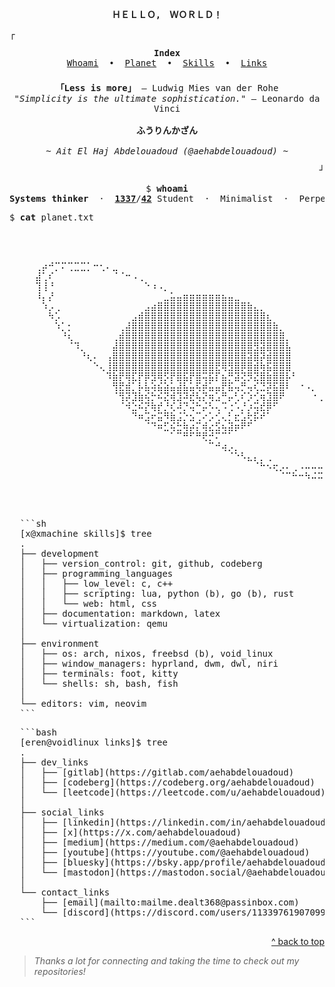 <!-- Top anchor for back to top links -->
<div id="top"></div>

<p align="center">
  <samp>
    <strong>ＨＥＬＬＯ,　ＷＯＲＬＤ！</strong>
  </samp>
</p>

<!-- Bottom Frame -->
<p align="left">
  <samp>┌</samp>
</p>

<!-- Navigation Index -->
<p align="center">
  <samp>
    <strong>Index</strong><br>
    <a href="#whoami">Whoami</a> &nbsp;•&nbsp;
    <a href="#planet">Planet</a> &nbsp;•&nbsp;
    <a href="#skills">Skills</a> &nbsp;•&nbsp;
    <a href="#links--profiles">Links</a>
  </samp>
</p>

<!-- Inspirational quotes and personal greeting -->
<p align="center" style="margin-top: 1.5em;">
  <samp>
    <strong>「Less is more」</strong> — Ludwig Mies van der Rohe<br>
    <em>"Simplicity is the ultimate sophistication."</em> — Leonardo da Vinci<br><br>
    <strong>ふうりんかざん</strong><br><br>
    <em>~ Ait El Haj Abdelouadoud (@aehabdelouadoud) ~</em>
  </samp>
</p>

<!-- Bottom Frame -->
<p align="right">
  <samp>┘</samp>
</p>

<!-- Whoami section -->
<pre align="center" id="whoami">
$ <strong>whoami</strong>
<strong>Systems thinker</strong>  ·  <a href="https://1337.ma/en/"><strong>1337</strong></a>/<a href="https://www.42network.org/"><strong>42</strong></a> Student  ·  </strong>Minimalist</strong>  ·  Perpetual student  ·  Perfectionist  ·  Problem-solver  ·  First-principles thinker
</pre>

<!-- Planet ASCII art -->
<pre>
$ <strong>cat</strong> planet.txt
  <p align="center" id="planet">⠀

⠀⠀⠀⠀⢀⡴⠚⡉⠍⢉⣉⣉⡁⠒⢂⠄⣀⠀⠀⠀⠀⠀⠀⠀⠀⠀⠀⠀⠀⠀⠀⠀⠀⠀⠀⠀⠀⠀⠀⠀⠀⠀⠀⠀⠀⠀⠀⠀⠀⠀⠀⠀⠀⠀⠀⠀⠀⠀
⠀⠀⠀⠀⣼⢁⠎⠀⠀⠀⠀⠀⠀⠀⠀⠀⠈⠈⠒⠠⢀⠀⠀⠀⠀⠀⠀⠀⠀⠀⠀⠀⠀⠀⠀⠀⠀⠀⠀⠀⠀⠀⠀⠀⠀⠀⠀⠀⠀⠀⠀⠀⠀⠀⠀⠀⠀⠀
⠀⠀⠀⠀⢹⢸⠘⠀⠀⠀⠀⠀⠀⠀⠀⠀⠀⠀⠀⠀⠀⠑⠰⠠⡀⠀⠀⠀⠀⠀⠀⠀⠀⠀⠀⠀⠀⠀⠀⠀⠀⠀⠀⠀⠀⠀⠀⠀⠀⠀⠀⠀⠀⠀⠀⠀⠀⠀
⠀⠀⠀⠀⠸⡄⡜⠀⠀⠀⠀⠀⠀⠀⠀⠀⠀⠀⠀⠀⠀⠀⠀⠀⣀⣥⣤⣶⣶⣶⣶⣶⣶⣦⣤⣀⠀⠀⠀⠀⠀⠀⠀⠀⠀⠀⠀⠀⠀⠀⠀⠀⠀⠀⠀⠀⠀⠀
⠀⠀⠀⠀⠀⠱⡠⢀⠀⠀⠀⠀⠀⠀⠀⠀⠀⠀⠀⠀⠀⣠⣴⣿⣿⣿⣿⣿⣿⣿⣿⣿⣿⣿⣿⣿⣿⣷⣄⡀⠀⠀⠀⠀⠀⠀⠀⠀⠀⠀⠀⠀⠀⠀⠀⠀⠀⠀
⠀⠀⠀⠀⠀⠀⠳⡡⠀⠀⠀⠀⠀⠀⠀⠀⠀⠀⠀⣠⣾⣿⣿⣿⣿⣿⣿⣿⣿⣿⣿⣿⣿⣿⣿⣿⣿⣿⣿⣿⣆⠀⠀⠀⠀⠀⠀⠀⠀⠀⠀⠀⠀⠀⠀⠀⠀⠀
⠀⠀⠀⠀⠀⠀⠀⠱⡁⡂⠀⠀⠀⠀⠀⠀⠀⢀⣼⣿⣿⣿⣿⣿⣿⣿⣿⣿⣿⣿⣿⣿⣿⣿⣿⣿⣿⣿⣿⣿⣿⣷⡀⠀⠀⠀⠀⠀⠀⠀⠀⠀⠀⠀⠀⠀⠀⠀
⠀⠀⠀⠀⠀⠀⠀⠀⠘⢆⠀⠀⠀⠀⠀⠀⢀⣾⣿⣿⣿⣿⣿⣿⣿⣿⣿⣿⣿⣿⣿⣿⣿⣿⣿⣿⣿⣿⣿⣿⣿⣿⣿⡀⠀⠀⠀⠀⠀⠀⠀⠀⠀⠀⠀⠀⠀⠀
⠀⠀⠀⠀⠀⠀⠀⠀⠀⠈⠹⡀⠀⠀⠀⠀⣼⣿⣿⣿⣿⣿⣿⣿⣿⣿⣿⣿⣿⣿⣿⣿⣿⣿⣿⣿⣿⣿⣻⣽⣿⣿⣿⣧⠀⠀⠀⠀⠀⠀⠀⠀⠀⠀⠀⠀⠀⠀
⠀⠀⠀⠀⠀⠀⠀⠀⠀⠀⠀⠘⢆⠄⠀⢠⣿⣿⣿⣿⣿⣿⣿⣿⣿⣿⣿⣿⣿⣿⣿⣿⣿⣿⣿⣿⣿⣽⣿⡽⣾⣿⣿⣿⠀⠀⠀⠀⠀⠀⠀⠀⠀⠀⠀⠀⠀⠀
⠀⠀⠀⠀⠀⠀⠀⠀⠀⠀⠀⠀⠀⠑⢄⢸⣿⣿⣿⣿⣿⣿⣿⣿⣿⣿⣿⣿⣿⣿⣿⣿⣟⢿⣻⣿⡿⣿⣾⢷⣯⣿⣿⣿⠀⠀⠀⠀⠀⠀⠀⠀⠀⠀⠀⠀⠀⠀
⠀⠀⠀⠀⠀⠀⠀⠀⠀⠀⠀⠀⠀⠀⠀⠹⣷⡟⢿⣏⡟⡿⣻⢿⡫⡟⣿⣯⡟⣿⢭⣯⡏⣦⡛⣽⢝⡻⣝⣿⣷⣿⣿⡧⠃⠀⠀⠀⠀⠀⠀⠀⠀⠀⠀⠀⠀⠀
⠀⠀⠀⠀⠀⠀⠀⠀⠀⠀⠀⠀⠀⠀⠀⠀⢻⣟⣾⡁⡧⣧⢵⣮⣵⣥⣼⣧⣥⢯⡾⣥⣤⡟⣯⢤⡛⢤⢎⣙⡽⣯⣿⠇⠀⠐⠠⡀⠀⠀⠀⠀⠀⠀⠀⠀⠀⠀
⠀⠀⠀⠀⠀⠀⠀⠀⠀⠀⠀⠀⠀⠀⠀⠀⠈⢻⡽⣹⣷⢮⡓⠮⣝⢾⣹⠽⣞⢧⡝⢶⣡⠛⡤⢃⠎⡱⢊⢶⣹⣿⠟⠀⠀⠀⠀⠐⢀⠀⠀⠀⠀⠀⠀⠀⠀⠀
⠀⠀⠀⠀⠀⠀⠀⠀⠀⠀⠀⠀⠀⠀⠀⠀⠀⠈⠺⣑⠮⡝⢷⡞⡘⢎⠼⡙⢬⠓⡬⠣⢄⠩⢐⠡⡘⡰⢭⣞⡿⠋⠀⠀⠀⠀⠀⠀⠀⠢⠀⠀⠀⠀⠀⠀⠀⠀
⠀⠀⠀⠀⠀⠀⠀⠀⠀⠀⠀⠀⠀⠀⠀⠀⠀⠀⠀⠙⠶⣩⠖⣭⠻⣷⣨⡑⣢⢉⠔⡡⢊⢄⡃⣖⣡⢗⡯⠞⠁⠀⠀⠀⠀⠀⠀⠀⠀⠀⠑⡀⠀⠀⠀⠀⠀⠀
⠀⠀⠀⠀⠀⠀⠀⠀⠀⠀⠀⠀⠀⠀⠀⠀⠀⠀⠀⠀⠀⠈⠙⠶⣋⢮⣓⢷⡴⡍⢾⣔⣫⢦⣽⡶⠟⠋⠀⠀⠀⠀⠀⠀⠀⠀⠀⠀⠀⠀⠀⠒⡀⠀⠀⠀⠀⠀
⠀⠀⠀⠀⠀⠀⠀⠀⠀⠀⠀⠀⠀⠀⠀⠀⠀⠀⠀⠀⠀⠀⠀⠀⠀⠁⠉⠛⠋⠛⢟⡚⠍⠉⠁⠀⠀⠀⠀⠀⠀⠀⠀⠀⠀⠀⠀⠀⠀⠀⠀⠈⠴⡀⠀⠀⠀⠀
⠀⠀⠀⠀⠀⠀⠀⠀⠀⠀⠀⠀⠀⠀⠀⠀⠀⠀⠀⠀⠀⠀⠀⠀⠀⠀⠀⠀⠀⠀⠀⠉⠚⢴⡠⡀⠀⠀⠀⠀⠀⠀⠀⠀⠀⠀⠀⠀⠀⠀⠀⠐⢠⢃⠀⠀⠀⠀
⠀⠀⠀⠀⠀⠀⠀⠀⠀⠀⠀⠀⠀⠀⠀⠀⠀⠀⠀⠀⠀⠀⠀⠀⠀⠀⠀⠀⠀⠀⠀⠀⠀⠀⠈⠑⠣⣄⡄⡀⢀⠀⠀⠀⠀⠀⠀⠀⠀⠀⠀⡈⠰⢸⠀⠀⠀⠀
⠀⠀⠀⠀⠀⠀⠀⠀⠀⠀⠀⠀⠀⠀⠀⠀⠀⠀⠀⠀⠀⠀⠀⠀⠀⠀⠀⠀⠀⠀⠀⠀⠀⠀⠀⠀⠀⠀⠈⠓⠢⢖⡠⠄⢀⠠⠤⠤⠤⠀⢂⠤⢁⡞⠀⠀⠀⠀
⠀⠀⠀⠀⠀⠀⠀⠀⠀⠀⠀⠀⠀⠀⠀⠀⠀⠀⠀⠀⠀⠀⠀⠀⠀⠀⠀⠀⠀⠀⠀⠀⠀⠀⠀⠀⠀⠀⠀⠀⠀⠀⠈⠉⠓⠒⠳⠬⠭⡥⠴⠞⠋⠀⠀⠀⠀⠀
  </p>
</pre>

<pre align="left" di="skills">
  ```sh
  [x@xmachine skills]$ tree
  .
  ├── development
  │   ├── version_control: git, github, codeberg
  │   ├── programming_languages
  │   │   ├── low_level: c, c++
  │   │   ├── scripting: lua, python (b), go (b), rust
  │   │   └── web: html, css
  │   ├── documentation: markdown, latex
  │   └── virtualization: qemu
  │
  ├── environment
  │   ├── os: arch, nixos, freebsd (b), void_linux
  │   ├── window_managers: hyprland, dwm, dwl, niri
  │   ├── terminals: foot, kitty
  │   └── shells: sh, bash, fish
  │
  └── editors: vim, neovim
  ```
</pre>

<pre align="left" id="links--profiles">
  ```bash
  [eren@voidlinux links]$ tree
  .
  ├── dev_links
  │   ├── [gitlab](https://gitlab.com/aehabdelouadoud)
  │   ├── [codeberg](https://codeberg.org/aehabdelouadoud)
  │   └── [leetcode](https://leetcode.com/u/aehabdelouadoud)
  │
  ├── social_links
  │   ├── [linkedin](https://linkedin.com/in/aehabdelouadoud)
  │   ├── [x](https://x.com/aehabdelouadoud)
  │   ├── [medium](https://medium.com/@aehabdelouadoud)
  │   ├── [youtube](https://youtube.com/@aehabdelouadoud)
  │   ├── [bluesky](https://bsky.app/profile/aehabdelouadoud.bsky.social)
  │   └── [mastodon](https://mastodon.social/@aehabdelouadoud)
  │
  └── contact_links
      ├── [email](mailto:mailme.dealt368@passinbox.com)
      └── [discord](https://discord.com/users/1133976190709940345)
  ```
</pre>
<!-- Links & Profiles grouped by type -->
<!--
<pre align="left" id="links--profiles">
$ <strong>cat</strong> dev_links

* <a href="https://gitlab.com/aehabdelouadoud">GitLab</a>
* <a href="https://codeberg.org/aehabdelouadoud">CodeBerg</a>
* <a href="https://leetcode.com/u/aehabdelouadoud">LeetCode</a>

$ <strong>cat</strong> social_links

* <a href="https://linkedin.com/in/aehabdelouadoud">LinkedIn</a>
* <a href="https://x.com/aehabdelouadoud">X</a>
* <a href="https://medium.com/@aehabdelouadoud">Medium</a>
* <a href="https://youtube.com/@aehabdelouadoud">YouTube</a>
* <a href="https://bsky.app/profile/aehabdelouadoud.bsky.social">BlueSky</a>
* <a href="https://mastodon.social/@aehabdelouadoud">Mastodon</a>

$ <strong>cat</strong> contact_links

* <a href="mailto:mailme.dealt368@passinbox.com">Email</a>
* <a href="https://discord.com/users/1133976190709940345">Discord</a>
</pre>
-->

<!-- Back to top navigation ↑ -->
<p align="right"><a href="#top">^ back to top</a></p>

> *Thanks a lot for connecting and taking the time to check out my repositories!*
